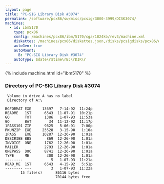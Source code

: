 ```yaml
---
layout: page
title: "PC-SIG Library Disk #3074"
permalink: /software/pcx86/sw/misc/pcsig/3000-3999/DISK3074/
machines:
  - id: ibm5170
    type: pcx86
    config: /machines/pcx86/ibm/5170/cga/1024kb/rev3/machine.xml
    diskettes: /machines/pcx86/diskettes.json,/disks/pcsigdisks/pcx86/diskettes.json
    autoGen: true
    autoMount:
      B: "PC-SIG Library Disk #3074"
    autoType: $date\r$time\rB:\rDIR\r
---
```


{% include machine.html id="ibm5170" %}

### Directory of PC-SIG Library Disk #3074

     Volume in drive A has no label
     Directory of A:\

    BGFORMAT EXE     13697   7-14-92  11:24p
    README   1ST      6543  11-07-91  10:21p
    GO       TXT      1386   1-07-93  11:53a
    GO       BAT        34  11-12-92  11:17p
    1PASS101 ZIP      9625   5-06-91   7:00p
    PKUNZIP  EXE     23528   3-15-90   1:10a
    1PASS    EXE     10287  12-26-90   1:01a
    DESCRIBE BBS       869  12-26-90   1:01a
    INVOICE  ONE      1762  12-26-90   1:01a
    MAILER            2793  12-26-90   1:01a
    ONEPASS  DOC      8741  12-26-90   1:01a
    TYPE     ME        300  12-26-90   1:01a
    --------             5   1-07-93  11:21a
    READ_ME  1ST      6543   4-15-92   5:51p
    -------- ---         3   1-07-93  11:22a
           15 file(s)      86116 bytes
                           70144 bytes free
